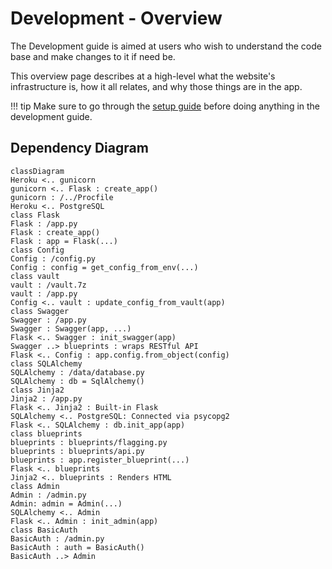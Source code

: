 # Development - Overview

The Development guide is aimed at users who wish to understand the code base and make changes to it if need be.

This overview page describes at a high-level what the website's infrastructure is, how it all relates, and why those things are in the app.

!!! tip
    Make sure to go through the [setup guide](../setup) before doing anything in the development guide.

## Dependency Diagram

```mermaid
classDiagram
Heroku <.. gunicorn
gunicorn <.. Flask : create_app()
gunicorn : /../Procfile
Heroku <.. PostgreSQL
class Flask
Flask : /app.py
Flask : create_app()
Flask : app = Flask(...)
class Config
Config : /config.py
Config : config = get_config_from_env(...)
class vault
vault : /vault.7z
vault : /app.py
Config <.. vault : update_config_from_vault(app)
class Swagger
Swagger : /app.py
Swagger : Swagger(app, ...)
Flask <.. Swagger : init_swagger(app)
Swagger ..> blueprints : wraps RESTful API
Flask <.. Config : app.config.from_object(config)
class SQLAlchemy
SQLAlchemy : /data/database.py
SQLAlchemy : db = SqlAlchemy()
class Jinja2
Jinja2 : /app.py
Flask <.. Jinja2 : Built-in Flask
SQLAlchemy <.. PostgreSQL: Connected via psycopg2
Flask <.. SQLAlchemy : db.init_app(app)
class blueprints
blueprints : blueprints/flagging.py
blueprints : blueprints/api.py
blueprints : app.register_blueprint(...)
Flask <.. blueprints
Jinja2 <.. blueprints : Renders HTML
class Admin
Admin : /admin.py
Admin: admin = Admin(...)
SQLAlchemy <.. Admin
Flask <.. Admin : init_admin(app)
class BasicAuth
BasicAuth : /admin.py
BasicAuth : auth = BasicAuth()
BasicAuth ..> Admin
```

